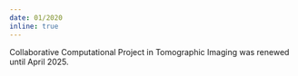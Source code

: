 ```yaml
---
date: 01/2020 
inline: true
---
```


Collaborative Computational Project in Tomographic Imaging was renewed until April 2025.

